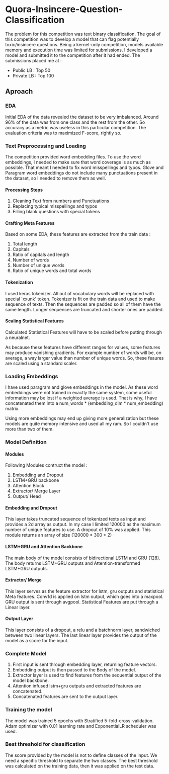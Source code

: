 # Quora-Insincere-Question-Classification
The problem for this competition was text binary classification. The goal of this competition was to develop a model that can flag potentially toxic/insincere questions. Being a kernel-only competition, models available memory and execution time was limited for submissions. I developed a model and submitted it to the competition after it had ended. The submissions placed me at :

  * Public LB  : Top 50
  * Private LB : Top 100
  

## Aproach
### EDA
Initial EDA of the data revealed the dataset to be very imbalanced. Around 96% of the data was from one class and the rest from the other. So accuracy as a metric was useless in this particular competition. The evaluation criteria was to maximized F-score, rightly so.
### Text Preprocessing and Loading
The competition provided word embedding files. To use the word embeddings, I needed to make sure that word coverage is as much as possible. That meant I needed to fix word misspellings and typos. Glove and Paragram word embeddings do not include many punctuations present in the dataset, so I needed to remove them as well.
#### Processing Steps 

1. Cleaning Text from numbers and Punctuations
2. Replacing typical misspellings and typos
3. Filling blank questions with special tokens
#### Crafting Meta Features
Based on some EDA, these features are extracted from the train data :

1. Total length
2. Capitals
3. Ratio of capitals and length
4. Number of words
5. Number of unique words
6. Ratio of unique words and total words
#### Tokenization 
I used keras tokenizer. All out of vocabulary words will be replaced with special 'xxunk' token. Tokenizer is fit on the train data and used to make sequence of texts. Then the sequences are padded so all of them have the same length. Longer sequences are truncated and shorter ones are padded.
#### Scaling Statistical Features
Calculated Statistical Features will have to be scaled before putting through a neuralnet.

As because these features have different ranges for values, some features may produce vanishing gradients. For example number of words will be, on average, a way larger value than number of unique words. So, these feaures are scaled using a standard scaler.

### Loading Embeddings
I have used paragram and glove embeddings in the model. As these word embeddings were not trained in exactly the same system, some useful information may be lost if a weighted average is used. That is why, I have concatenated them into a num_words * (embedding_dim * num_embedding) matrix.

Using more embeddings may end up giving more generalization but these models are quite memory intensive and used all my ram. So I couldn't use more than two of them.

### Model Definition
#### Modules
Following Modules contruct the model :

1. Embedding and Dropout
2. LSTM+GRU backbone
3. Attention Block
4. Extractor/ Merge Layer
5. Output/ Head

#### Embedding and Dropout
This layer takes truncated sequence of tokenized texts as input and provides a 2d array as output.
In my case I limited 120000 as the maximum number of unique features to use. A dropout of 10% was applied. This module returns an array of size (120000 * 300 * 2)
#### LSTM+GRU and Attention Backbone
The main body of the model consists of bidirectional LSTM and GRU (128).
The body returns LSTM+GRU outputs and Attention-transformed LSTM+GRU outputs.
#### Extractor/ Merge
This layer serves as the feature extractor for lstm, gru outputs and statistical Meta features.
Conv1d is applied on lstm output, which goes into a maxpool. GRU output is sent through avgpool. Statistical Features are put through a Linear layer.
#### Output Layer
This layer consists of a dropout, a relu and a batchnorm layer, sandwiched between two linear layers. The last linear layer provides the output of the model as a score for the input.


### Complete Model

1. First input is sent through embedding layer, returning feature vectors.
2. Embedding output is then passed to the Body of the model.
3. Extractor layer is used to find features from the sequential output of the model backbone.
4. Attention infused lstm+gru outputs and extracted features are concatenated.
5. Concatenated features are sent to the output layer.

### Training the model
The model was trained 5 epochs with Stratified 5-fold-cross-validation. Adam optimizer with 0.01 learning rate and ExponentialLR scheduler was used.

### Best threshold for classification
The score provided by the model is not to define classes of the input. We need a specific threshold to separate the two classes. The best threshold was calculated on the training data, then it was applied on the test data.
